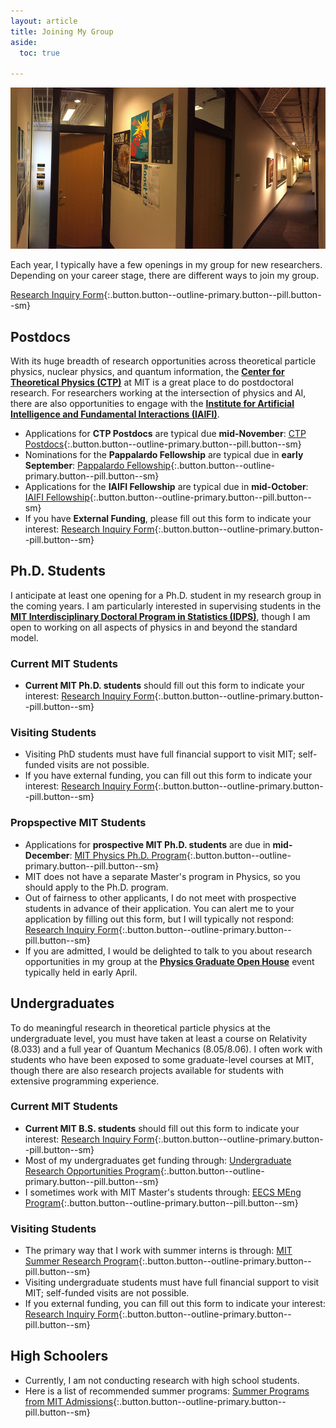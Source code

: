 ```yaml
---
layout: article
title: Joining My Group
aside:
  toc: true

---
```


<center>
<img class="image-h image-h--xl rounded" src="images/ctp_hallway_small.jpg" title="6-318"/>
</center>

Each year, I typically have a few openings in my group for new researchers.  Depending on your career stage, there are different ways to join my group.

[Research Inquiry Form](https://forms.gle/dtDwGH8588dCHEfV8){:.button.button--outline-primary.button--pill.button--sm}

## Postdocs

With its huge breadth of research opportunities across theoretical particle physics, nuclear physics, and quantum information, the **[Center for Theoretical Physics (CTP)](http://ctp.mit.edu/)** at MIT is a great place to do postdoctoral research.  For researchers working at the intersection of physics and AI, there are also opportunities to engage with the **[Institute for Artificial Intelligence and Fundamental Interactions (IAIFI)]([http://iaifi.org/)**.

  * Applications for **CTP Postdocs** are typical due **mid-November**:  [CTP Postdocs](http://academicjobsonline.org/ajo/MIT/CTP/){:.button.button--outline-primary.button--pill.button--sm}
  * Nominations for the **Pappalardo Fellowship** are typical due in **early September**: [Pappalardo Fellowship](https://physics.mit.edu/research/pappalardo-fellowships-in-physics/){:.button.button--outline-primary.button--pill.button--sm}
  * Applications for the **IAIFI Fellowship** are typical due in **mid-October**:  [IAIFI Fellowship](https://iaifi.org/fellows.html){:.button.button--outline-primary.button--pill.button--sm}
  * If you have **External Funding**, please fill out this form to indicate your interest:  [Research Inquiry Form](https://forms.gle/dtDwGH8588dCHEfV8){:.button.button--outline-primary.button--pill.button--sm}

## Ph.D. Students

I anticipate at least one opening for a Ph.D. student in my research group in the coming years.  I am particularly interested in supervising students in the **[MIT Interdisciplinary Doctoral Program in Statistics (IDPS)](https://stat.mit.edu/academics/idps/idps-physics/)**, though I am open to working on all aspects of physics in and beyond the standard model. 

### Current MIT Students

  * **Current MIT Ph.D. students** should fill out this form to indicate your interest:  [Research Inquiry Form](https://forms.gle/dtDwGH8588dCHEfV8){:.button.button--outline-primary.button--pill.button--sm}
  
### Visiting Students

  * Visiting PhD students must have full financial support to visit MIT; self-funded visits are not possible.
  * If you have external funding, you can fill out this form to indicate your interest:  [Research Inquiry Form](https://forms.gle/dtDwGH8588dCHEfV8){:.button.button--outline-primary.button--pill.button--sm}

### Propspective MIT Students

  * Applications for **prospective MIT Ph.D. students** are due in **mid-December**: [MIT Physics Ph.D. Program](https://physics.mit.edu/academic-programs/graduate-students/graduate-admissions/){:.button.button--outline-primary.button--pill.button--sm}
  * MIT does not have a separate Master's program in Physics, so you should apply to the Ph.D. program.
  * Out of fairness to other applicants, I do not meet with prospective students in advance of their application.  You can alert me to your application by filling out this form, but I will typically not respond:  [Research Inquiry Form](https://forms.gle/dtDwGH8588dCHEfV8){:.button.button--outline-primary.button--pill.button--sm}
  * If you are admitted, I would be delighted to talk to you about research opportunities in my group at the **[Physics Graduate Open House](https://physics.mit.edu/openhouse/)** event typically held in early April.
  

## Undergraduates

To do meaningful research in theoretical particle physics at the undergraduate level, you must have taken at least a course on Relativity (8.033) and a full year of Quantum Mechanics (8.05/8.06).  I often work with students who have been exposed to some graduate-level courses at MIT, though there are also research projects available for students with extensive programming experience.

### Current MIT Students

  * **Current MIT B.S. students** should fill out this form to indicate your interest:  [Research Inquiry Form](https://forms.gle/dtDwGH8588dCHEfV8){:.button.button--outline-primary.button--pill.button--sm}
  * Most of my undergraduates get funding through: [Undergraduate Research Opportunities Program](http://web.mit.edu/UROP/){:.button.button--outline-primary.button--pill.button--sm}
  * I sometimes work with MIT Master's students through:  [EECS MEng Program](https://www.eecs.mit.edu/academics/undergraduate-programs/meng-program/){:.button.button--outline-primary.button--pill.button--sm}

### Visiting Students

  * The primary way that I work with summer interns is through: [MIT Summer Research Program](https://oge.mit.edu/graddiversity/msrp/){:.button.button--outline-primary.button--pill.button--sm}
  * Visiting undergraduate students must have full financial support to visit MIT; self-funded visits are not possible.
  * If you external funding, you can fill out this form to indicate your interest:  [Research Inquiry Form](https://forms.gle/dtDwGH8588dCHEfV8){:.button.button--outline-primary.button--pill.button--sm}

## High Schoolers

  * Currently, I am not conducting research with high school students.
  * Here is a list of recommended summer programs: [Summer Programs from MIT Admissions](https://mitadmissions.org/apply/prepare/summer/){:.button.button--outline-primary.button--pill.button--sm}
